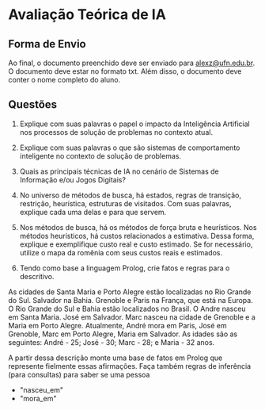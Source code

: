 # Avaliação Teórica de IA

## Forma de Envio

Ao final, o documento preenchido deve ser enviado para alexz@ufn.edu.br. O documento deve estar no formato txt. Além disso, o documento deve conter o nome completo do aluno.

## Questões

1) Explique com suas palavras o papel o impacto da Inteligência Artificial nos processos de solução de problemas no contexto atual.

2) Explique com suas palavras o que são sistemas de comportamento inteligente no contexto de solução de problemas.

3) Quais as principais técnicas de IA no cenário de Sistemas de Informação e/ou Jogos Digitais?

4) No universo de métodos de busca, há estados, regras de transição, restrição, heurística, estruturas de visitados. Com suas palavras, explique cada uma delas e para que servem.

5) Nos métodos de busca, há os métodos de força bruta e heurísticos. Nos métodos heurísticos, há custos relacionados a estimativa. Dessa forma, explique e exemplifique custo real e custo estimado. Se for necessário, utilize o mapa da romênia com seus custos reais e estimados.

6) Tendo como base a linguagem Prolog, crie fatos e regras para o descritivo.

As cidades de Santa Maria e Porto Alegre estão localizadas no Rio Grande do Sul. Salvador na Bahia. 
Grenoble e Paris na França, que está na Europa. O Rio Grande do Sul e Bahia estão localizados no Brasil.
O Andre nasceu em Santa Maria. José em Salvador. Marc nasceu na cidade de Grenoble e a Maria em Porto Alegre.
Atualmente, André mora em Paris, José em Grenoble, Marc em Porto Alegre, Maria em Salvador.
As idades são as seguintes: André - 25; José - 30; Marc - 28; e Maria - 32 anos.

A partir dessa descrição monte uma base de fatos em Prolog que represente fielmente essas afirmações. Faça também regras de inferência (para consultas) para saber se uma pessoa 
- "nasceu_em" 
- "mora_em"

